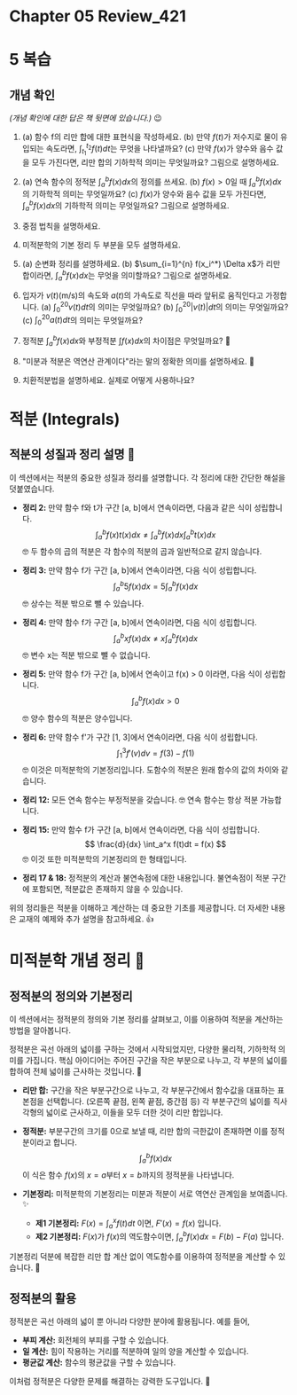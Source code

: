 # Chapter 05 Review_421

# 5 복습

## 개념 확인

_(개념 확인에 대한 답은 책 뒷면에 있습니다.)_ 😉

1. (a) 함수 f의 리만 합에 대한 표현식을 작성하세요.
(b) 만약 $f(t)$가 저수지로 물이 유입되는 속도라면, $\int_{t_1}^{t_2} f(t) dt$는 무엇을 나타낼까요?
(c) 만약 $f(x)$가 양수와 음수 값을 모두 가진다면, 리만 합의 기하학적 의미는 무엇일까요? 그림으로 설명하세요.

2. (a) 연속 함수의 정적분 $\int_{a}^{b} f(x) dx$의 정의를 쓰세요.
(b) $f(x) > 0$일 때 $\int_{a}^{b} f(x) dx$의 기하학적 의미는 무엇일까요?
(c) $f(x)$가 양수와 음수 값을 모두 가진다면, $\int_{a}^{b} f(x) dx$의 기하학적 의미는 무엇일까요? 그림으로 설명하세요.

3. 중점 법칙을 설명하세요.

4. 미적분학의 기본 정리 두 부분을 모두 설명하세요.

5. (a) 순변화 정리를 설명하세요.
(b) $\sum_{i=1}^{n} f(x_i^*) \Delta x$가 리만 합이라면, $\int_{a}^{b} f(x) dx$는 무엇을 의미할까요? 그림으로 설명하세요.

6. 입자가 $v(t)$(m/s)의 속도와 $a(t)$의 가속도로 직선을 따라 앞뒤로 움직인다고 가정합니다.
(a) $\int_{0}^{20} v(t) dt$의 의미는 무엇일까요?
(b) $\int_{0}^{20} |v(t)| dt$의 의미는 무엇일까요?
(c) $\int_{0}^{20} a(t) dt$의 의미는 무엇일까요?

7. 정적분 $\int_{a}^{b} f(x) dx$와 부정적분 $\int f(x) dx$의 차이점은 무엇일까요? 🤔

8. "미분과 적분은 역연산 관계이다"라는 말의 정확한 의미를 설명하세요. 🔄

9. 치환적분법을 설명하세요. 실제로 어떻게 사용하나요?

# 적분 (Integrals)

## 적분의 성질과 정리 설명 🤔

이 섹션에서는 적분의 중요한 성질과 정리를 설명합니다.  각 정리에 대한 간단한 해설을 덧붙였습니다.

* **정리 2:** 만약 함수 f와 t가 구간 [a, b]에서 연속이라면, 다음과 같은 식이 성립합니다.
$$ \int_a^b f(x)t(x) dx \ne \int_a^b f(x)dx \int_a^b t(x)dx $$
  🤓 두 함수의 곱의 적분은 각 함수의 적분의 곱과 일반적으로 같지 않습니다.

* **정리 3:** 만약 함수 f가 구간 [a, b]에서 연속이라면, 다음 식이 성립합니다.
$$ \int_a^b 5f(x)dx = 5 \int_a^b f(x)dx $$
  🤓 상수는 적분 밖으로 뺄 수 있습니다.

* **정리 4:** 만약 함수 f가 구간 [a, b]에서 연속이라면, 다음 식이 성립합니다.
$$ \int_a^b xf(x)dx \ne x \int_a^b f(x)dx $$
  🤓 변수 x는 적분 밖으로 뺄 수 없습니다.

* **정리 5:** 만약 함수 f가 구간 [a, b]에서 연속이고 f(x) > 0 이라면, 다음 식이 성립합니다.
$$ \int_a^b f(x) dx > 0 $$
  🤓 양수 함수의 적분은 양수입니다.


* **정리 6:** 만약 함수 f'가 구간 [1, 3]에서 연속이라면, 다음 식이 성립합니다.
$$ \int_1^3 f'(v)dv = f(3) - f(1) $$
  🤓 이것은 미적분학의 기본정리입니다. 도함수의 적분은 원래 함수의 값의 차이와 같습니다.


* **정리 12:** 모든 연속 함수는 부정적분을 갖습니다.  🤓 연속 함수는 항상 적분 가능합니다.

* **정리 15:** 만약 함수 f가 구간 [a, b]에서 연속이라면, 다음 식이 성립합니다.
$$ \frac{d}{dx} \int_a^x f(t)dt = f(x) $$
  🤓 이것 또한 미적분학의 기본정리의 한 형태입니다.


* **정리 17 & 18:**  정적분의 계산과 불연속점에 대한 내용입니다. 불연속점이 적분 구간에 포함되면, 적분값은 존재하지 않을 수 있습니다.


위의 정리들은 적분을 이해하고 계산하는 데 중요한 기초를 제공합니다.  더 자세한 내용은 교재의 예제와 추가 설명을 참고하세요. 👍

# 미적분학 개념 정리 📖

## 정적분의 정의와 기본정리

이 섹션에서는 정적분의 정의와 기본 정리를 살펴보고, 이를 이용하여 적분을 계산하는 방법을 알아봅니다.  

정적분은 곡선 아래의 넓이를 구하는 것에서 시작되었지만, 다양한 물리적, 기하학적 의미를 가집니다.  핵심 아이디어는 주어진 구간을 작은 부분으로 나누고, 각 부분의 넓이를 합하여 전체 넓이를 근사하는 것입니다. 🤔

* **리만 합:**  구간을 작은 부분구간으로 나누고, 각 부분구간에서 함수값을 대표하는 표본점을 선택합니다. (오른쪽 끝점, 왼쪽 끝점, 중간점 등)  각 부분구간의 넓이를 직사각형의 넓이로 근사하고, 이들을 모두 더한 것이 리만 합입니다.  

* **정적분:** 부분구간의 크기를 0으로 보낼 때, 리만 합의 극한값이 존재하면 이를 정적분이라고 합니다.  
    $$ \int_a^b f(x) dx $$
    이 식은 함수 $f(x)$의 $x=a$부터 $x=b$까지의 정적분을 나타냅니다.  

* **기본정리:** 미적분학의 기본정리는 미분과 적분이 서로 역연산 관계임을 보여줍니다. ✨  
    * **제1 기본정리:**  $F(x) = \int_a^x f(t) dt$ 이면, $F'(x) = f(x)$ 입니다.
    * **제2 기본정리:** $F(x)$가 $f(x)$의 역도함수이면, $\int_a^b f(x) dx = F(b) - F(a)$ 입니다.

기본정리 덕분에 복잡한 리만 합 계산 없이 역도함수를 이용하여 정적분을 계산할 수 있습니다.  🎉

## 정적분의 활용

정적분은 곡선 아래의 넓이 뿐 아니라 다양한 분야에 활용됩니다. 예를 들어,

* **부피 계산:** 회전체의 부피를 구할 수 있습니다.
* **일 계산:** 힘이 작용하는 거리를 적분하여 일의 양을 계산할 수 있습니다.
* **평균값 계산:** 함수의 평균값을 구할 수 있습니다.


이처럼 정적분은 다양한 문제를 해결하는 강력한 도구입니다. 💪